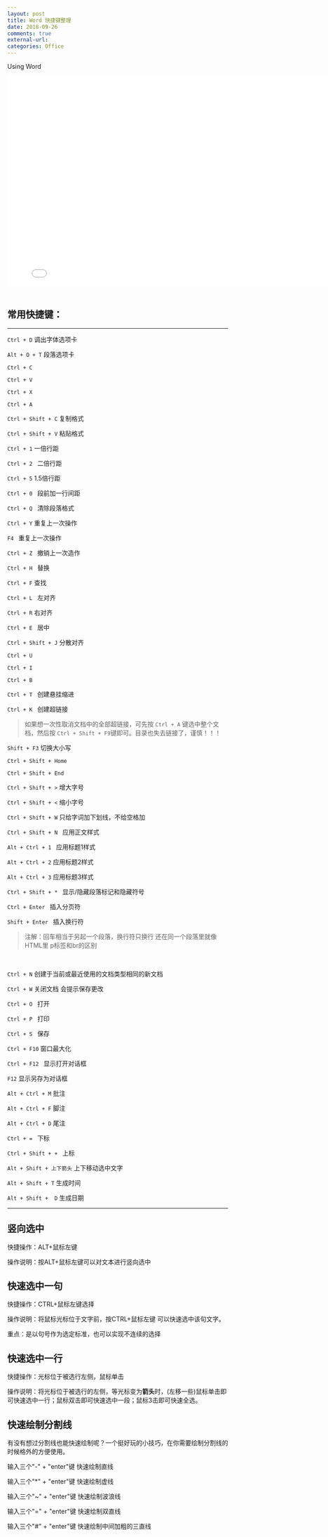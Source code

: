 ```yaml
---
layout: post
title: Word 快捷键整理
date: 2018-09-26
comments: true
external-url:
categories: Office 
---
```


Using Word

<div class="cloud-tie-wrapper">
<iframe 
    width="800" 
    height="480" 
    src="//player.bilibili.com/player.html?aid=8859100&cid=14616564&page=1" scrolling="no" border="0" frameborder="no" framespacing="0" allowfullscreen="true">
</iframe>
</div>



<br>

## 常用快捷键：

---

`Ctrl + D`  调出字体选项卡

`Alt + O + T` 段落选项卡

`Ctrl + C`

`Ctrl + V`

`Ctrl + X`

`Ctrl + A`

`Ctrl + Shift + C`  复制格式

`Ctrl + Shift + V`  粘贴格式


`Ctrl + 1`          一倍行距

`Ctrl + 2 `         二倍行距

`Ctrl + 5`          1.5倍行距

`Ctrl + 0 `         段前加一行间距

`Ctrl + Q `         清除段落格式



`Ctrl + Y`         重复上一次操作

`F4 `              重复上一次操作

`Ctrl + Z `        撤销上一次造作


`Ctrl + H `        替换

`Ctrl + F`         查找


`Ctrl + L `        左对齐

`Ctrl + R`         右对齐

`Ctrl + E `        居中

`Ctrl + Shift + J` 分散对齐

`Ctrl + U`         

`Ctrl + I`

`Ctrl + B`

`Ctrl + T `       创建悬挂缩进

`Ctrl + K `       创建超链接

>如果想一次性取消文档中的全部超链接，可先按 `Ctrl + A` 键选中整个文档，然后按 `Ctrl + Shift + F9`键即可。目录也失去链接了，谨慎！！！

`Shift + F3`       切换大小写

`Ctrl + Shift + Home ` 

`Ctrl + Shift + End`

`Ctrl + Shift + >`   增大字号

`Ctrl + Shift + <`   缩小字号

`Ctrl + Shift + W`   只给字词加下划线，不给空格加

`Ctrl + Shift + N `  应用正文样式

`Alt + Ctrl + 1 `    应用标题1样式

`Alt + Ctrl + 2`     应用标题2样式

`Alt + Ctrl + 3`     应用标题3样式

`Ctrl + Shift + * `  显示/隐藏段落标记和隐藏符号

`Ctrl + Enter `      插入分页符

`Shift + Enter `     插入换行符
>注解：回车相当于另起一个段落，换行符只换行 还在同一个段落里就像HTML里 p标签和br的区别

<br>


`Ctrl + N`          创建于当前或最近使用的文档类型相同的新文档

`Ctrl + W`          关闭文档 会提示保存更改

`Ctrl + O `         打开

`Ctrl + P `         打印

`Ctrl + S `         保存

`Ctrl + F10`        窗口最大化

`Ctrl + F12 `       显示打开对话框

`F12`              显示另存为对话框


`Alt + Ctrl + M`    批注

`Alt + Ctrl + F`    脚注

`Alt + Ctrl + D`    尾注


`Ctrl + = `         下标

`Ctrl + Shift + + ` 上标

`Alt + Shift + 上下箭头` 上下移动选中文字

`Alt + Shift + T` 生成时间

`Alt + Shift + 	D` 生成日期

---

## 竖向选中

快捷操作：ALT+鼠标左键

操作说明：按ALT+鼠标左键可以对文本进行竖向选中

## 快速选中一句

快捷操作：CTRL+鼠标左键选择

操作说明：将鼠标光标位于文字前，按CTRL+鼠标左键 可以快速选中该句文字。

重点：是以句号作为选定标准，也可以实现不连续的选择

## 快速选中一行

快捷操作：光标位于被选行左侧，鼠标单击

操作说明：将光标位于被选行的左侧，等光标变为**箭头**时，(左移一些)鼠标单击即可快速选中一行；鼠标双击即可快速选中一段；鼠标3击即可快速全选。

## 快速绘制分割线

有没有想过分割线也能快速绘制呢？一个挺好玩的小技巧，在你需要绘制分割线的时候格外的方便使用。

输入三个"-" + "enter"键   快速绘制直线

输入三个"*" + "enter"键   快速绘制虚线

输入三个"~" + "enter"键   快速绘制波浪线

输入三个"=" + "enter"键   快速绘制双直线

输入三个"#" + "enter"键   快速绘制中间加粗的三直线


